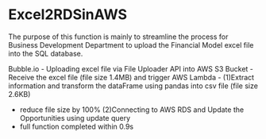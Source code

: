# Excel2RDSinAWS

The purpose of this function is mainly to streamline the process for Business Development Department to upload the Financial Model excel file into the SQL database.

Bubble.io - Uploading excel file via File Uploader API into
AWS S3 Bucket - Receive the excel file (file size 1.4MB) and trigger
AWS Lambda - 
(1)Extract information and transform the dataFrame using pandas into csv file (file size 2.6KB) 
* reduce file size by 100% 
(2)Connecting to AWS RDS and Update the Opportunities using update query
* full function completed within 0.9s
